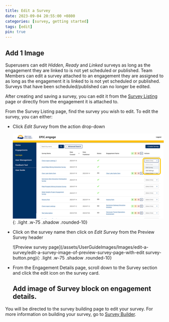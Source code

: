 ```yaml
---
title: Edit a Survey
date: 2023-09-04 20:55:00 +0800
categories: [survey, getting started]
tags: [edit]
pin: true
---
```


## Add 1 Image

Superusers can edit *Hidden*, *Ready* and *Linked* surveys as long as the engagement they are linked to is not yet scheduled or published. Team Members can edit a survey attached to an engagement they are assigned to as long as the engagement it is linked to is not yet scheduled or published. Surveys that have been scheduled/published can no longer be edited. 

After creating and saving a survey, you can edit it from the [Survey Listing](/met-guide/posts/survey-listing/) page or directly from the engagement it is attached to.

From the Survey Listing page, find the survey you wish to edit. To edit the survey, you can either:

- Click *Edit Survey* from the action drop-down

  ![Survey listing drop down](/assets/UserGuideImages/Images/edit-a-survey/edit-a-survey-image-of-a-survey-listing-with-action-drop-down-expanded.png){: .light .w-75 .shadow .rounded-10}  
  
- Click on the survey name then click on *Edit Survey* from the Preview Survey header

  ![Preview survey page](/assets/UserGuideImages/Images/edit-a-survey/edit-a-survey-image-of-preview-survey-page-with-edit survey-button.png){: .light .w-75 .shadow .rounded-10}

- From the Engagement Details page, scroll down to the Survey section and click the edit icon on the survey card.

  ## Add image of Survey block on engagement details.

You will be directed to the survey building page to edit your survey. For more information on building your survey, go to [Survey Builder](/met-guide/posts/survey-builder/).

